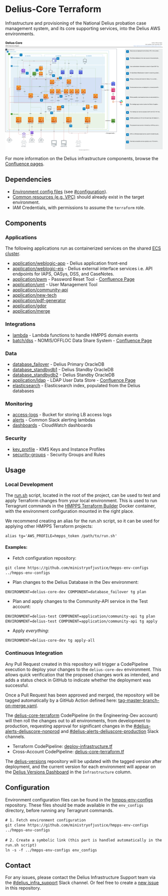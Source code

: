 # Delius-Core Terraform

Infrastructure and provisioning of the National Delius probation case management system, and its core supporting 
services, into the Delius AWS environments.

![Architecture diagram for the core Delius components](architecture-diagram.svg "Delius-Core AWS Infrastructure Diagram")

For more information on the Delius infrastructure components, browse the [Confluence pages](https://dsdmoj.atlassian.net/wiki/spaces/DAM). 

## Dependencies
* [Environment config files](https://github.com/ministryofjustice/hmpps-env-configs) (see [#configuration](#configuration)).
* [Common resources (e.g. VPC)](https://github.com/ministryofjustice/hmpps-delius-network-terraform) should already exist in the target environment.
* IAM Credentials, with permissions to assume the `terraform` role.

## Components
### Applications
The following applications run as containerized services on the shared [ECS cluster](https://dsdmoj.atlassian.net/wiki/spaces/DAM/pages/3107979730/ECS+Cluster).
* [application/weblogic-app](application/weblogic-app) - Delius application front-end
* [application/weblogic-eis](application/weblogic-eis) - Delius external interface services i.e. API endpoints for IAPS, OASys, DSS, and CaseNotes.
* [application/pwm](application/pwm) - Password Reset Tool - [Confluence Page](https://dsdmoj.atlassian.net/wiki/spaces/DAM/pages/2116092086/PWM+-+Password+Reset)
* [application/umt](application/umt) - User Management Tool
* [application/community-api](application/community-api)
* [application/new-tech](application/new-tech)
* [application/pdf-generator](application/pdf-generator)
* [application/gdpr](application/gdpr)
* [application/merge](application/merge)
### Integrations
* [lambda](lambda) - Lambda functions to handle HMPPS domain events
* [batch/dss](batch/dss) - NOMIS/OFFLOC Data Share System - [Confluence Page](https://dsdmoj.atlassian.net/wiki/spaces/DAM/pages/1488486513/Data+Share+System+DSS)
### Data
* [database_failover](database_failover) - Delius Primary OracleDB
* [database_standbydb1](database_standbydb1) - Delius Standby OracleDB
* [database_standbydb2](database_standbydb2) - Delius Standby OracleDB
* [application/ldap](application/ldap) - LDAP User Data Store - [Confluence Page](https://dsdmoj.atlassian.net/wiki/spaces/DAM/pages/2032271398/LDAP)
* [elasticsearch](elasticsearch) - Elasticsearch index, populated from the Delius databases
### Monitoring
* [access-logs](access-logs) - Bucket for storing LB access logs
* [alerts](alerts) - Common Slack alerting lambdas
* [dashboards](dashboards) - CloudWatch dashboards
### Security
* [key_profile](key_profile) - KMS Keys and Instance Profiles
* [security-groups](security-groups) - Security Groups and Rules

## Usage
### Local Development
The [run.sh](run.sh) script, located in the root of the project, can be used to test and apply Terraform changes from 
your local environment. This is used to run Terragrunt commands in the [HMPPS Terraform Builder](https://github.com/ministryofjustice/hmpps-engineering-tools/tree/master/terraform-builder-0-12) 
Docker container, with the environment configuration mounted in the right place.

We recommend creating an alias for the run.sh script, so it can be used for applying other HMPPS Terraform projects:
```shell
alias tg='AWS_PROFILE=hmpps_token /path/to/run.sh'
```

#### Examples:
* Fetch configuration repository:
```shell
git clone https://github.com/ministryofjustice/hmpps-env-configs ../hmpps-env-configs
```
* Plan changes to the Delius Database in the Dev environment:
```shell
ENVIRONMENT=delius-core-dev COMPONENT=database_failover tg plan
```
* Plan and apply changes to the Community-API service in the Test account:
```shell
ENVIRONMENT=delius-test COMPONENT=application/community-api tg plan
ENVIRONMENT=delius-test COMPONENT=application/community-api tg apply
```
* Apply _everything_:
```shell
ENVIRONMENT=delius-core-dev tg apply-all
```

### Continuous Integration
Any Pull Request created in this repository will trigger a CodePipeline execution to deploy your changes to the 
`delius-core-dev` environment. This allows quick verification that the proposed changes work as intended, and adds a 
status check in GitHub to indicate whether the deployment was successful.

Once a Pull Request has been approved and merged, the repository will be tagged automatically by a GitHub Action defined
here: [tag-master-branch-on-merge.yaml](.github/workflows/tag-master-branch-on-merge.yaml).

The [delius-core-terraform](https://eu-west-2.console.aws.amazon.com/codesuite/codepipeline/pipelines/delius-core-terraform/view?region=eu-west-2) 
CodePipeline (in the Engineering-Dev account) will then roll the changes out to all environments, from development to
production, requesting approval for significant changes in the [#delius-alerts-deliuscore-nonprod](https://mojdt.slack.com/archives/CRMJZ0PGB) 
and [#delius-alerts-deliuscore-production](https://mojdt.slack.com/archives/CRMK94R8B) Slack channels.

* Terraform CodePipeline: [deploy-infrastructure.tf](https://github.com/ministryofjustice/hmpps-delius-pipelines/blob/master/components/delius-core/deploy-infrastructure.tf)
* Cross-Account CodePipeline: [delius-core-terraform.tf](https://github.com/ministryofjustice/hmpps-delius-pipelines/blob/master/engineering/deployments/delius-core-terraform-pipeline.tf)

The [delius-versions](https://github.com/ministryofjustice/delius-versions) repository will be updated with the tagged 
version after deployment, and the current version for each environment will appear on the [Delius Versions Dashboard](https://ministryofjustice.github.io/delius-versions-dashboard) 
in the `Infrastructure` column.

## Configuration
Environment configuration files can be found in the [hmpps-env-configs](https://github.com/ministryofjustice/hmpps-env-configs)
repository. These files should be made available in the `env_configs` directory, before running any Terragrunt commands.

```shell
# 1. Fetch environment configuration
git clone https://github.com/ministryofjustice/hmpps-env-configs ../hmpps-env-configs

# 2. Create a symbolic link (this part is handled automatically in the run.sh script)
ln -s -f ../hmpps-env-configs env_configs
```

## Contact
For any issues, please contact the Delius Infrastructure Support team via the [#delius_infra_support](https://mojdt.slack.com/archives/CNXK9893K) Slack channel.
Or feel free to create a [new issue](https://github.com/ministryofjustice/hmpps-delius-core-terraform/issues/new) in this repository.
